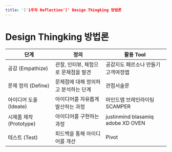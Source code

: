 ```yaml
---
title: '['1주차 Reflection']' Design Thingking 방법론
---
```


# Design Thingking 방법론

| 단계                    | 정의                                 | 활용 Tool                           |
|-------------------------|--------------------------------------|-------------------------------------|
| 공감 (Empathize)        | 관찰, 인터뷰, 체험으로 문제점을 발견 | 공감지도 페르소나 만들기 고객여정맵 |
| 문제 정의 (Define)      | 문제점에 대해 정의하고 분석하는 단계 | 관점서술문                          |
| 아이디어 도출 (Ideate)  | 아이디어를 자유롭게 발산하는 과정    | 마인드맵 브레인라이팅 SCAMPER       |
| 시제품 제작 (Prototype) | 아이디어를 구현하는 과정             | justinmind blasamiq adobe XD OVEN   |
| 테스트 (Test)           | 피드백을 통해 아이디어를 개선        | Pivot                               |
